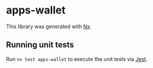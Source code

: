 # apps-wallet

This library was generated with [Nx](https://nx.dev).

## Running unit tests

Run `nx test apps-wallet` to execute the unit tests via [Jest](https://jestjs.io).
